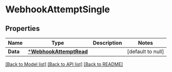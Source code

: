 # WebhookAttemptSingle

## Properties
Name | Type | Description | Notes
------------ | ------------- | ------------- | -------------
**Data** | [***WebhookAttemptRead**](WebhookAttemptRead.md) |  | [default to null]

[[Back to Model list]](../README.md#documentation-for-models) [[Back to API list]](../README.md#documentation-for-api-endpoints) [[Back to README]](../README.md)

